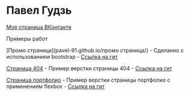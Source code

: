 # Павел Гудзь
[Моя страница ВКонтакте](https://vk.com/id7356007 "Моя страница ВКонтакте") 

Примеры работ

[Промо страница](pavel-91.github.io/промо страница/) - Сделанно с использованием bootstrap - [Ссылка на гит](https://github.com/pavel-91/pavel-91.github.io/tree/master/промо%20страница)

[Страница 404](pavel-91.github.io/404-Page/) - Пример верстки страницы 404 - [Ссылка на гит](https://github.com/pavel-91/pavel-91.github.io/tree/master/404-Page)

[Страница портфолио](pavel-91.github.io/Creative-Agency-Portfolio/) - Пример верстки страницы портфолио с применением flexbox - [Ссылка на гит](https://github.com/pavel-91/pavel-91.github.io/tree/master/404-Page)

